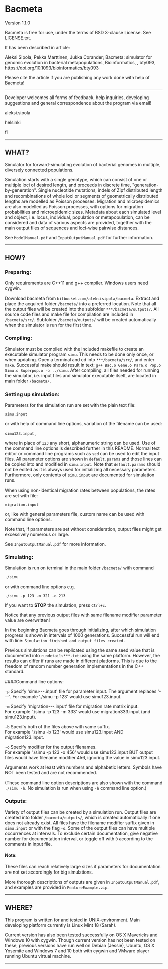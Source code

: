 # Bacmeta 
Version 1.1.0


Bacmeta is free for use, under the terms of BSD 3-clause License. See LICENSE.txt. 


It has been described in article: 

Aleksi Sipola, Pekka Marttinen, Jukka Corander; Bacmeta: simulator for genomic evolution in bacterial metapopulations, Bioinformatics, , bty093, https://doi.org/10.1093/bioinformatics/bty093

Please cite the article if you are publishing any work done with help of Bacmeta!

--- 

Developer welcomes all forms of feedback, help inquiries, developing suggestions and general correspondence about the program via email!



aleksi.sipola 

helsinki 

fi

---
##  WHAT?

Simulator for forward-simulating evolution of bacterial genomes in multiple, diversely connected populations. 

Simulation starts with a single genotype, which can consist of one or multiple loci of desired length, and proceeds in discrete time, "generation-by-generation". Single nucleotide mutations, indels of Zipf distributed length and recombinations of whole loci or segments of geometrically distributed lengths are modelled as Poisson processes. Migration and microepidemics are also modelled as Poisson processes, with options for migration probabilities and microepidemic sizes. Metadata about each simulated level and object, i.e. locus, individual, population or metapopulation, can be considered and data of various aspects are provided, together with the main output files of sequences and loci-wise pairwise distances.

See `ModelManual.pdf` and `InputOutputManual.pdf` for further information.

---
##  HOW?


### Preparing: 

Only requirements are C++11 and g++ compiler. Windows users need cygwin.

Download bacmeta from ` bitbucket.com/aleksisipola/bacmeta `. Extract and place the acquired folder `/bacmeta/` into a preferred location. Note that all the output files will be created into the subfolder `***/bacmeta/outputs/`. All source code files and make file for compilation are included in `/bacmeta/src/`. Subfolder `/bacmeta/outputs/` will be created automatically when the simulator is run for the first time.

 
### Compiling: 
	
Simulator must be compiled with the included makefile to create an executable simulator program `simu`. This needs to be done only once, or when updating. Open a terminal and cd into `***/bacmeta/src/`, and enter `make`. Successful make should result in text: `g++ Bac.o Gene.o Para.o Pop.o Simu.o Superpop.o -o ../simu`. After compiling, all files needed for running the simulator, i.e. input files and simulator executable itself, are located in main folder `/bacmeta/`.

 
### Setting up simulation: 

Parameters for the simulation run are set with the plain text file:  

`simu.input`

or with help of command line options, variation of the filename can be used:

`simu123.input` , 

where in place of `123` any short, alphanumeric string can be used. Use of the  command line options is described further in this README. Normal text editor or command line programs such as `sed` can be used to edit the input files. All parameter options are shown in `default.params` and those lines can be copied into and modified in `simu.input`. Note that `default.params` should not be edited as it is always used for initializing all necessary parameters. Furthermore, only contents of `simu.input` are documented for simulation runs.

When using non-identical migration rates between populations, the rates are set with file:

`migration.input`

or, like with general parameters file, custom name can be used with command line options.

Note that, if parameters are set without consideration, output files might get excessively numerous or large.

See `InputOutputManual.pdf` for more information.


### Simulating:

Simulation is run on terminal in the main folder `/bacmeta/` with command 

`./simu`  

 or with command line options e.g.  
 
`./simu -p 123 -m 321 -o 213`


If you want to **STOP** the simulation, press `Ctrl+c`.

Notice that any previous output files with same filename modifier parameter value are overwritten! 

In the beginning Bacmeta goes through initializing, after which simulation progress is shown in intervals of 1000 generations. Successful run will end with line: `Simulation finished and output files created.`



Previous simulations can be replicated using the same seed value that is documented into `rundetails***.txt` using the same platform. However, the results can differ if runs are made in different platforms. This is due to the freedom of random number generation implementations in the C++ standard. 
    
    

####Command line options:  

  `-p`   Specify 'simu---.input' file for parameter input.  The argument replaces '---'. 
        For example './simu -p 123' would use simu123.input.  
        
  `-m`   Specify 'migration---.input' file for  migration rate matrix input.  
        For example './simu -p 123 -m 333' would use migration333.input (and simu123.input).  
        
  `-b`   Specify both of the files above with same suffix.  
        For example './simu -b 123' would use simu123.input AND migration123.input.  
        
  `-o`   Specify modifier for the output filenames.  
        For example './simu -p 123 -o 456' would use simu123.input BUT output files would have filename modifier 456, ignoring the value in simu123.input.  


  Arguments work at least with numbers and alphabetic letters. Symbols have NOT been tested and are not recommended.  


  (These command line option descriptions are also shown with the command `./simu -h`. No simulation is run when using `-h` command line option.) 



### Outputs:

Variety of output files can be created by a simulation run. Output files are created into folder `/bacmeta/outputs/`, which is created automatically if one does not already exist. All files have the filename modifier suffix given in `simu.input` or with the flag `-o`. Some of the output files can have multiple occurrences at intervals. To exclude certain documentation, give negative number for documentation interval, or toggle off with `0` according to the comments in input file. 

#### Note:

These files can reach relatively large sizes if parameters for documentation are not set accordingly for big simulations. 


More thorough descriptions of outputs are given in `InputOutputManual.pdf`, and examples are provided in `FeatureExample.zip`. 



---

## WHERE?

This program is written for and tested in UNIX-environment. Main developing platform currently is Linux Mint 18 (Sarah). 

Current version has also been tested successfully on OS X Mavericks and Windows 10 with cygwin. Though current version has not been tested on these, previous versions have run well on Debian (Jessie), Ubuntu, OS X Yosemite and Windows 7 and 10 both with cygwin and VMware player running Ubuntu virtual machine.



---


